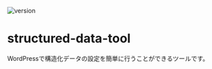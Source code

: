 ![version](https://img.shields.io/badge/version-v1.1.2-success.svg)

# structured-data-tool
WordPressで構造化データの設定を簡単に行うことができるツールです。
